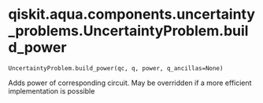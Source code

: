 # qiskit.aqua.components.uncertainty\_problems.UncertaintyProblem.build\_power

`UncertaintyProblem.build_power(qc, q, power, q_ancillas=None)`

Adds power of corresponding circuit. May be overridden if a more efficient implementation is possible
